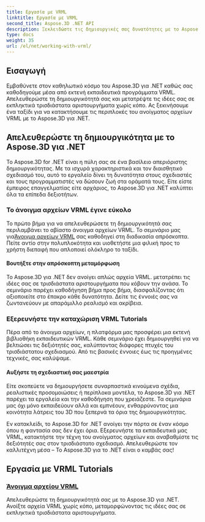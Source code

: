 ```yaml
---
title: Εργασία με VRML
linktitle: Εργασία με VRML
second_title: Aspose.3D .NET API
description: Ξεκλειδώστε τις δημιουργικές σας δυνατότητες με το Aspose.3D για .NET! Ανοίξτε αρχεία VRML, μετατρέποντας τις έννοιές σας σε τρισδιάστατα θαύματα. Εξερευνήστε μαθήματα VRML για απρόσκοπτη γνώση του σχεδιασμού.
type: docs
weight: 35
url: /el/net/working-with-vrml/
---
```


## Εισαγωγή

Εμβαθύνετε στον καθηλωτικό κόσμο του Aspose.3D για .NET καθώς σας καθοδηγούμε μέσα από εκτενή εκπαιδευτικά προγράμματα VRML. Απελευθερώστε τη δημιουργικότητά σας και μετατρέψτε τις ιδέες σας σε εκπληκτικά τρισδιάστατα αριστουργήματα χωρίς κόπο. Ας ξεκινήσουμε ένα ταξίδι για να κατακτήσουμε τις περιπλοκές του ανοίγματος αρχείων VRML με το Aspose.3D για .NET.

## Απελευθερώστε τη δημιουργικότητα με το Aspose.3D για .NET

Το Aspose.3D for .NET είναι η πύλη σας σε ένα βασίλειο απεριόριστης δημιουργικότητας. Με τα ισχυρά χαρακτηριστικά και τον διαισθητικό σχεδιασμό του, αυτό το εργαλείο δίνει τη δυνατότητα στους σχεδιαστές και τους προγραμματιστές να δώσουν ζωή στα οράματά τους. Είτε είστε έμπειρος επαγγελματίας είτε αρχάριος, το Aspose.3D για .NET καλύπτει όλα τα επίπεδα δεξιοτήτων.

### Το άνοιγμα αρχείων VRML έγινε εύκολο

 Το πρώτο βήμα για να απελευθερώσετε τη δημιουργικότητά σας περιλαμβάνει το αβίαστο άνοιγμα αρχείων VRML. Το σεμινάριο μας για[Άνοιγμα αρχείων VRML](./opening-vrml-file/) σας καθοδηγεί στη διαδικασία απρόσκοπτα. Πείτε αντίο στην πολυπλοκότητα και υιοθετήστε μια φιλική προς το χρήστη διεπαφή που απλοποιεί ολόκληρο το ταξίδι.

#### Βουτήξτε στην απρόσκοπτη μεταμόρφωση

Το Aspose.3D για .NET δεν ανοίγει απλώς αρχεία VRML. μετατρέπει τις ιδέες σας σε τρισδιάστατα αριστουργήματα που κόβουν την ανάσα. Το σεμινάριο παρέχει καθοδήγηση βήμα προς βήμα, διασφαλίζοντας ότι αξιοποιείτε στο έπακρο κάθε δυνατότητα. Δείτε τις έννοιές σας να ζωντανεύουν με απαράμιλλο ρεαλισμό και ακρίβεια.

### Εξερευνήστε την καταχώριση VRML Tutorials

Πέρα από το άνοιγμα αρχείων, η πλατφόρμα μας προσφέρει μια εκτενή βιβλιοθήκη εκπαιδευτικών VRML. Κάθε σεμινάριο έχει δημιουργηθεί για να βελτιώσει τις δεξιότητές σας, καλύπτοντας διάφορες πτυχές του τρισδιάστατου σχεδιασμού. Από τις βασικές έννοιες έως τις προηγμένες τεχνικές, σας καλύψαμε. 

#### Αυξήστε τη σχεδιαστική σας μαεστρία

Είτε σκοπεύετε να δημιουργήσετε συναρπαστικά κινούμενα σχέδια, ρεαλιστικές προσομοιώσεις ή περίπλοκα μοντέλα, το Aspose.3D για .NET παρέχει τα εργαλεία και την καθοδήγηση που χρειάζεστε. Τα σεμινάρια μας όχι μόνο εκπαιδεύουν αλλά και εμπνέουν, ενθαρρύνοντας μια κοινότητα λάτρεις του 3D που ξεπερνά τα όρια της δημιουργικότητας.

Εν κατακλείδι, το Aspose.3D for .NET ανοίγει την πόρτα σε έναν κόσμο όπου η φαντασία σας δεν έχει όρια. Εξερευνήστε τα εκπαιδευτικά μας VRML, κατακτήστε την τέχνη του ανοίγματος αρχείων και αναβαθμίστε τις δεξιότητές σας στον τρισδιάστατο σχεδιασμό. Απελευθερώστε τον καλλιτέχνη μέσα – Το Aspose.3D για το .NET είναι ο καμβάς σας!
## Εργασία με VRML Tutorials
### [Άνοιγμα αρχείου VRML](./opening-vrml-file/)
Απελευθερώστε τη δημιουργικότητά σας με το Aspose.3D για .NET. Ανοίξτε αρχεία VRML χωρίς κόπο, μεταμορφώνοντας τις ιδέες σας σε εκπληκτικά τρισδιάστατα αριστουργήματα.